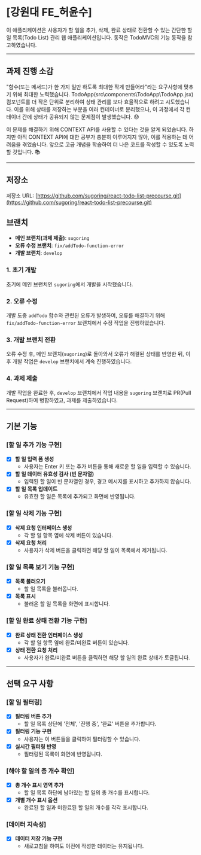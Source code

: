# [강원대 FE_허윤수]

이 애플리케이션은 사용자가 할 일을 추가, 삭제, 완료 상태로 전환할 수 있는 간단한 할 일 목록(Todo List) 관리 웹 애플리케이션입니다. 동작은 TodoMVC의 기능 동작을 참고하였습니다.

---

## 과제 진행 소감

"함수(또는 메서드)가 한 가지 일만 하도록 최대한 작게 만들어라"라는 요구사항에 맞추기 위해 최대한 노력했습니다. TodoApp(src\components\TodoApp\TodoApp.jsx) 컴포넌트를 더 작은 단위로 분리하여 상태 관리를 보다 효율적으로 하려고 시도했습니다. 이를 위해 상태를 저장하는 부분을 여러 컨테이너로 분리했으나, 이 과정에서 각 컨테이너 간에 상태가 공유되지 않는 문제점이 발생했습니다. 😓

이 문제를 해결하기 위해 CONTEXT API를 사용할 수 있다는 것을 알게 되었습니다. 하지만 아직 CONTEXT API에 대한 공부가 충분히 이루어지지 않아, 이를 적용하는 데 어려움을 겪었습니다. 앞으로 고급 개념을 학습하여 더 나은 코드를 작성할 수 있도록 노력할 것입니다. 📚

---

## 저장소

저장소 URL: [https://github.com/sugoring/react-todo-list-precourse.git](https://github.com/sugoring/react-todo-list-precourse.git)

## 브랜치

- **메인 브랜치(과제 제출)**: `sugoring`
- **오류 수정 브랜치**: `fix/addTodo-function-error`
- **개발 브랜치**: `develop`

### 1. 초기 개발

초기에 메인 브랜치인 `sugoring`에서 개발을 시작했습니다.

### 2. 오류 수정

개발 도중 `addTodo` 함수와 관련된 오류가 발생하여, 오류를 해결하기 위해 `fix/addTodo-function-error` 브랜치에서 수정 작업을 진행하였습니다.

### 3. 개발 브랜치 전환

오류 수정 후, 메인 브랜치(`sugoring`)로 돌아와서 오류가 해결된 상태를 반영한 뒤, 이후 개발 작업은 `develop` 브랜치에서 계속 진행하였습니다.

### 4. 과제 제출

개발 작업을 완료한 후, `develop` 브랜치에서 작업 내용을 `sugoring` 브랜치로 PR(Pull Request)하여 병합하였고, 과제를 제출하였습니다.

---

## 기본 기능

### [할 일 추가 기능 구현]

- [x] **할 일 입력 폼 생성**
  - 사용자는 Enter 키 또는 추가 버튼을 통해 새로운 할 일을 입력할 수 있습니다.
- [x] **할 일 데이터 유효성 검사 (빈 문자열)**
  - 입력된 할 일이 빈 문자열인 경우, 경고 메시지를 표시하고 추가하지 않습니다.
- [x] **할 일 목록 업데이트**
  - 유효한 할 일은 목록에 추가되고 화면에 반영됩니다.

### [할 일 삭제 기능 구현]

- [x] **삭제 요청 인터페이스 생성**
  - 각 할 일 항목 옆에 삭제 버튼이 있습니다.
- [x] **삭제 요청 처리**
  - 사용자가 삭제 버튼을 클릭하면 해당 할 일이 목록에서 제거됩니다.

### [할 일 목록 보기 기능 구현]

- [x] **목록 불러오기**
  - 할 일 목록을 불러옵니다.
- [x] **목록 표시**
  - 불러온 할 일 목록을 화면에 표시합니다.

### [할 일 완료 상태 전환 기능 구현]

- [x] **완료 상태 전환 인터페이스 생성**
  - 각 할 일 항목 옆에 완료/미완료 버튼이 있습니다.
- [x] **상태 전환 요청 처리**
  - 사용자가 완료/미완료 버튼을 클릭하면 해당 할 일의 완료 상태가 토글됩니다.

---

## 선택 요구 사항

### [할 일 필터링]

- [x] **필터링 버튼 추가**
  - 할 일 목록 상단에 '전체', '진행 중', '완료' 버튼을 추가합니다.
- [x] **필터링 기능 구현**
  - 사용자는 이 버튼들을 클릭하여 필터링할 수 있습니다.
- [x] **실시간 필터링 반영**
  - 필터링된 목록이 화면에 반영됩니다.

### [해야 할 일의 총 개수 확인]

- [x] **총 개수 표시 영역 추가**
  - 할 일 목록 하단에 남아있는 할 일의 총 개수를 표시합니다.
- [x] **개별 개수 표시 옵션**
  - 완료된 할 일과 미완료된 할 일의 개수를 각각 표시합니다.

### [데이터 지속성]

- [x] **데이터 저장 기능 구현**
  - 새로고침을 하여도 이전에 작성한 데이터는 유지됩니다.
